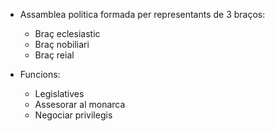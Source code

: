 - Assamblea politica formada per representants de 3 braços:
	- Braç eclesiastic
	- Braç nobiliari
	- Braç reial

- Funcions:
	- Legislatives
	- Assesorar al monarca
	- Negociar privilegis